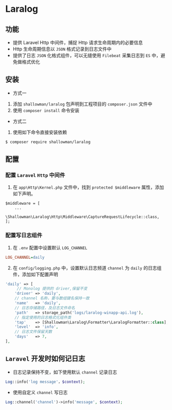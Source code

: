 # Laralog 

## 功能

- 提供 Laravel Http 中间件，捕捉 Http 请求生命周期内的必要信息
- Http 生命周期信息以 `JSON` 格式记录到日志文件中
- 提供了日志 `JSON` 化格式组件，可以无缝使用 `Filebeat` 采集日志到 `ES` 中，避免做格式优化

## 安装 
- 方式一  

1. 添加 `shallowman/laralog` 包声明到工程项目的 `composer.json` 文件中
2. 使用 `composer install` 命令安装

- 方式二  
1. 使用如下命令直接安装依赖

```sh
$ composer require shallowman/laralog
```

## 配置
### 配置 `Laravel` `Http` 中间件

1. 在 `app\Http\Kernel.php` 文件中，找到 `protected $middleware` 属性，添加如下声明。
```
$middleware = [
    ...
    \Shallowman\Laralog\Http\Middleware\CaptureRequestLifecycle::class,
];
```

### 配置写日志组件
1. 在 `.env` 配置中设置默认 `LOG_CHANNEL`

```ini
LOG_CHANNEL=daily
```

2. 在 `config/logging.php` 中，设置默认日志频道 `channel` 为 `daily` 的日志组件，添加如下配置声明

```php
'daily' => [
     // Monolog 提供的 driver,保留不变
    'driver' => 'daily',
    // channel 名称，要与数组键名保持一致
    'name'   => 'daily',
    // 日志存储路径，及日志文件命名
    'path'   => storage_path('logs/laralog-winapp-api.log'),
    // 指定使用的日志格式化组件类
    'tap'    => [Shallowman\Laralog\Formatter\LaralogFormatter::class],
    'level'  => 'info',
    // 日志文件保留天数
    'days'   => 7,
],
```

## `Laravel` 开发时如何记日志

- 日志记录保持不变，如下使用默认 `channel` 记录日志
```php
Log::info('log message'，$context);
```

- 使用自定义 `channel` 写日志

```php
Log::channel('channel')->info('message', $context);
```